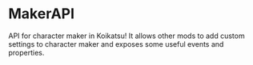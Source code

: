 # MakerAPI
API for character maker in Koikatsu! It allows other mods to add custom settings to character maker and exposes some useful events and properties.

